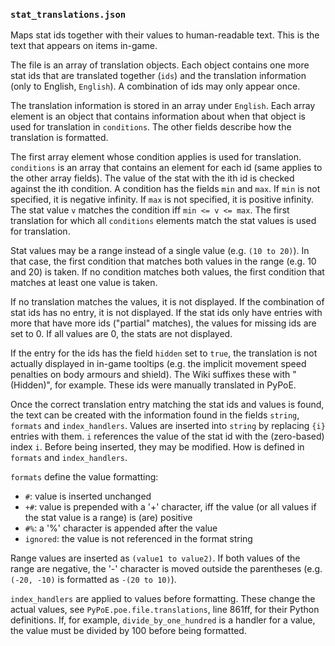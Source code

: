 ### `stat_translations.json`

Maps stat ids together with their values to human-readable text. This is the text
that appears on items in-game.

The file is an array of translation objects. Each object contains one more stat
ids that are translated together (`ids`) and the translation information (only to
English, `English`). A combination of ids may only appear once.

The translation information is stored in an array under `English`. Each array element
is an object that contains information about when that object is used for translation
in `conditions`. The other fields describe how the translation is formatted.
 
The first array element whose condition applies is used for translation. `conditions`
is an array that contains an element for each id (same applies to the other array
fields). The value of the stat with the ith id is checked against the ith condition.
A condition has the fields `min` and `max`. If `min` is not specified, it is
negative infinity. If `max` is not specified, it is positive infinity. The stat value
`v` matches the condition iff `min <= v <= max`.  The first translation for which
all `conditions` elements match the stat values is used for translation.

Stat values may be a range instead of a single value (e.g. `(10 to 20)`). In that case,
the first condition that matches both values in the range (e.g. 10 and 20) is taken.
If no condition matches both values, the first condition that matches at least one
value is taken.

If no translation matches the values, it is not displayed. If the combination of stat
ids has no entry, it is not displayed. If the stat ids only have entries with more
that have more ids ("partial" matches), the values for missing ids are set to 0. If
all values are 0, the stats are not displayed.

If the entry for the ids has the field `hidden` set to `true`, the translation is not
actually displayed in in-game tooltips (e.g. the implicit movement speed penalties
on body armours and shield). The Wiki suffixes these with " (Hidden)", for example.
These ids were manually translated in PyPoE.

Once the correct translation entry matching the stat ids and values is found, the text
can be created with the information found in the fields `string`, `formats` and
`index_handlers`. Values are inserted into `string` by replacing `{i}` entries with
them. `i` references the value of the stat id with the (zero-based) index `i`. Before
being inserted, they may be modified. How is defined in `formats` and `index_handlers`.

`formats` define the value formatting:

- `#`: value is inserted unchanged
- `+#`: value is prepended with a '+' character, iff the value (or all values if the
  stat value is a range) is (are) positive
- `#%`: a '%' character is appended after the value
- `ignored`: the value is not referenced in the format string

Range values are inserted as `(value1 to value2)`. If both values of the range are
negative, the '-' character is moved outside the parentheses (e.g. `(-20, -10)` is
formatted as `-(20 to 10)`). 

`index_handlers` are applied to values before formatting. These change the actual
values, see `PyPoE.poe.file.translations`, line 861ff, for their Python definitions.
If, for example, `divide_by_one_hundred` is a handler for a value, the value must
be divided by 100 before being formatted.

